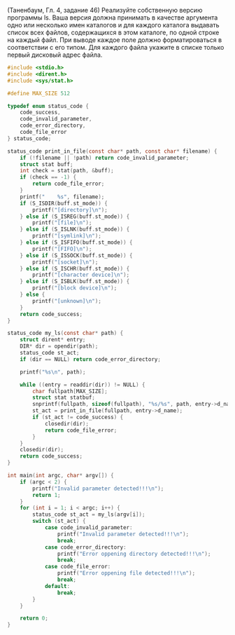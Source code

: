 (Таненбаум, Гл. 4, задание 46) Реализуйте собственную версию программы ls. Ваша
версия должна принимать в качестве аргумента одно или несколько имен каталогов и
для каждого каталога выдавать список всех файлов, содержащихся в этом каталоге, по
одной строке на каждый файл. При выводе каждое поле должно форматироваться в
соответствии с его типом. Для каждого файла укажите в списке только первый
дисковый адрес файла.

```c
#include <stdio.h>
#include <dirent.h>
#include <sys/stat.h>

#define MAX_SIZE 512

typedef enum status_code {
    code_success,
    code_invalid_parameter,
    code_error_directory,
    code_file_error
} status_code;

status_code print_in_file(const char* path, const char* filename) {
    if (!filename || !path) return code_invalid_parameter;
    struct stat buff;
    int check = stat(path, &buff);
    if (check == -1) {
        return code_file_error;
    }
    printf("    %s", filename);
    if (S_ISDIR(buff.st_mode)) {
        printf("[directory]\n");
    } else if (S_ISREG(buff.st_mode)) {
        printf("[file]\n");
    } else if (S_ISLNK(buff.st_mode)) {
        printf("[symlink]\n");
    } else if (S_ISFIFO(buff.st_mode)) {
        printf("[FIFO]\n");
    } else if (S_ISSOCK(buff.st_mode)) {
        printf("[socket]\n");
    } else if (S_ISCHR(buff.st_mode)) {
        printf("[character device]\n");
    } else if (S_ISBLK(buff.st_mode)) {
        printf("[block device]\n");
    } else {
        printf("[unknown]\n");
    }
    return code_success;
}

status_code my_ls(const char* path) {
    struct dirent* entry;
    DIR* dir = opendir(path);
    status_code st_act;
    if (dir == NULL) return code_error_directory;

    printf("%s\n", path);

    while ((entry = readdir(dir)) != NULL) {
        char fullpath[MAX_SIZE];
        struct stat statbuf;
        snprintf(fullpath, sizeof(fullpath), "%s/%s", path, entry->d_name);
        st_act = print_in_file(fullpath, entry->d_name);
        if (st_act != code_success) {
            closedir(dir);
            return code_file_error;
        }
    }
    closedir(dir);
    return code_success;
}

int main(int argc, char* argv[]) {
    if (argc < 2) {
        printf("Invalid parameter detected!!!\n");
        return 1;
    }
    for (int i = 1; i < argc; i++) {
        status_code st_act = my_ls(argv[i]);
        switch (st_act) {
            case code_invalid_parameter:
                printf("Invalid parameter detected!!!\n");
                break;
            case code_error_directory:
                printf("Error oppening directory detected!!!\n");
                break;
            case code_file_error:
                printf("Error oppening file detected!!!\n");
                break;
            default:
                break;
        }
    }

    return 0;
}
```